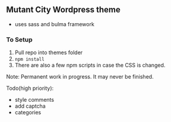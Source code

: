 ## Mutant City Wordpress theme

* uses sass and bulma framework

### To Setup

1. Pull repo into themes folder
2. ```npm install```
3. There are also a few npm scripts in case the CSS is changed.


Note: Permanent work in progress. It may never be finished.

Todo(high priority):
* style comments
* add captcha
* categories